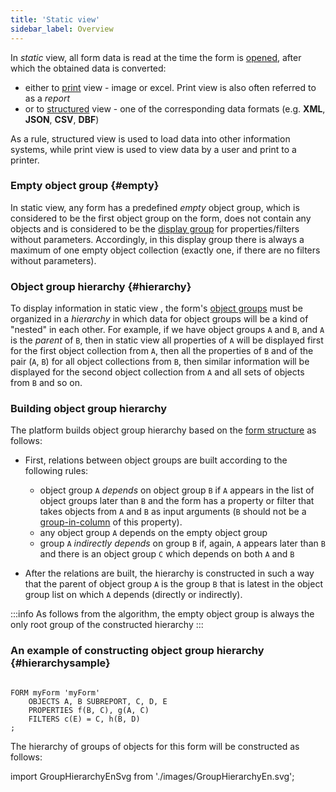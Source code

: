 ```yaml
---
title: 'Static view'
sidebar_label: Overview
---
```


In *static* view, all form data is read at the time the form is [opened](Open_form.md), after which the obtained data is converted:

-   either to [print](Print_view.md) view - image or excel. Print view is also often referred to as a *report*
-   or to [structured](Structured_view.md) view - one of the corresponding data formats (e.g. **XML**, **JSON**, **CSV**, **DBF**)

As a rule, structured view is used to load data into other information systems, while print view is used to view data by a user and print to a printer.

### Empty object group {#empty}

In static view, any form has a predefined *empty* object group, which is considered to be the first object group on the form, does not contain any objects and is considered to be the [display group](Form_structure.md#drawgroup) for properties/filters without parameters. Accordingly, in this display group there is always a maximum of one empty object collection (exactly one, if there are no filters without parameters).

### Object group hierarchy {#hierarchy}

To display information in static view , the form's [object groups](Form_structure.md) must be organized in a *hierarchy* in which data for object groups will be a kind of "nested" in each other. For example, if we have object groups `A` and `B`, and `A` is the *parent* of `B`, then in static view all properties of `A` will be displayed first for the first object collection from `A`, then all the properties of `B` and of the pair (`A`, `B`) for all object collections from `B`, then similar information will be displayed for the second object collection from `A` and all sets of objects from `B` and so on.

### Building object group hierarchy

The platform builds object group hierarchy based on the [form structure](Form_structure.md) as follows:

-   First, relations between object groups are built according to the following rules:
    -   object group `A` *depends* on object group `B` if `A` appears in the list of object groups later than `B` and the form has a property or filter that takes objects from `A` and `B` as input arguments (`B` should not be a [group-in-column](Form_structure.md#groupcolumns) of this property).
    -   any object group `A` depends on the empty object group
    -   group `A` *indirectly depends* on group `B` if, again, `A` appears later than `B` and there is an object group `C` which depends on both `A` and `B`

-   After the relations are built, the hierarchy is constructed in such a way that the parent of object group `A` is the group `B` that is latest in the object group list on which `A` depends (directly or indirectly).


:::info
As follows from the algorithm, the empty object group is always the only root group of the constructed hierarchy
:::

### An example of constructing object group hierarchy {#hierarchysample}

```lsf

FORM myForm 'myForm'
    OBJECTS A, B SUBREPORT, C, D, E
    PROPERTIES f(B, C), g(A, C)
    FILTERS c(E) = C, h(B, D)
;
```

The hierarchy of groups of objects for this form will be constructed as follows:

import GroupHierarchyEnSvg from './images/GroupHierarchyEn.svg';

<GroupHierarchyEnSvg />

  
